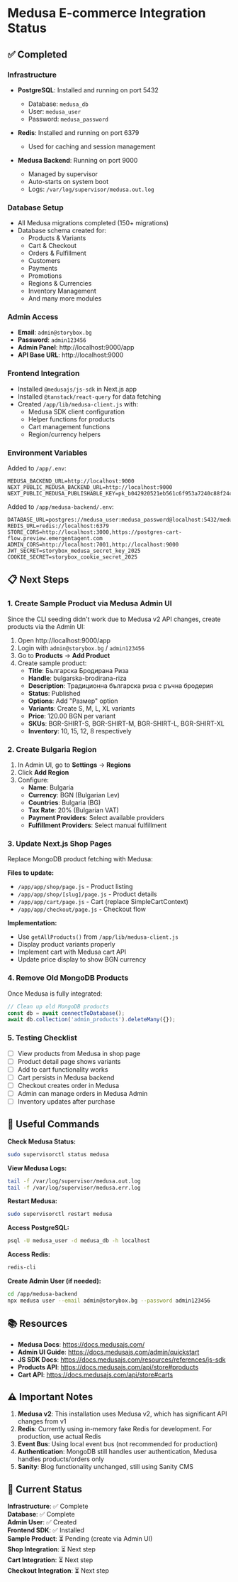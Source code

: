 # Medusa E-commerce Integration Status

## ✅ Completed

### Infrastructure
- **PostgreSQL**: Installed and running on port 5432
  - Database: `medusa_db`
  - User: `medusa_user`
  - Password: `medusa_password`

- **Redis**: Installed and running on port 6379
  - Used for caching and session management

- **Medusa Backend**: Running on port 9000
  - Managed by supervisor
  - Auto-starts on system boot
  - Logs: `/var/log/supervisor/medusa.out.log`

### Database Setup
- All Medusa migrations completed (150+ migrations)
- Database schema created for:
  - Products & Variants
  - Cart & Checkout
  - Orders & Fulfillment
  - Customers
  - Payments
  - Promotions
  - Regions & Currencies
  - Inventory Management
  - And many more modules

### Admin Access
- **Email**: `admin@storybox.bg`
- **Password**: `admin123456`
- **Admin Panel**: http://localhost:9000/app
- **API Base URL**: http://localhost:9000

### Frontend Integration
- Installed `@medusajs/js-sdk` in Next.js app
- Installed `@tanstack/react-query` for data fetching
- Created `/app/lib/medusa-client.js` with:
  - Medusa SDK client configuration
  - Helper functions for products
  - Cart management functions
  - Region/currency helpers

### Environment Variables
Added to `/app/.env`:
```
MEDUSA_BACKEND_URL=http://localhost:9000
NEXT_PUBLIC_MEDUSA_BACKEND_URL=http://localhost:9000
NEXT_PUBLIC_MEDUSA_PUBLISHABLE_KEY=pk_b042920521eb561c6f953a7240c88f24c8561551c6874cb8959187cb770fa700
```

Added to `/app/medusa-backend/.env`:
```
DATABASE_URL=postgres://medusa_user:medusa_password@localhost:5432/medusa_db
REDIS_URL=redis://localhost:6379
STORE_CORS=http://localhost:3000,https://postgres-cart-flow.preview.emergentagent.com
ADMIN_CORS=http://localhost:7001,http://localhost:9000
JWT_SECRET=storybox_medusa_secret_key_2025
COOKIE_SECRET=storybox_cookie_secret_2025
```

## 📋 Next Steps

### 1. Create Sample Product via Medusa Admin UI
Since the CLI seeding didn't work due to Medusa v2 API changes, create products via the Admin UI:

1. Open http://localhost:9000/app
2. Login with `admin@storybox.bg` / `admin123456`
3. Go to **Products** → **Add Product**
4. Create sample product:
   - **Title**: Българска Бродирана Риза
   - **Handle**: bulgarska-brodirana-riza
   - **Description**: Традиционна българска риза с ръчна бродерия
   - **Status**: Published
   - **Options**: Add "Размер" option
   - **Variants**: Create S, M, L, XL variants
   - **Price**: 120.00 BGN per variant
   - **SKUs**: BGR-SHIRT-S, BGR-SHIRT-M, BGR-SHIRT-L, BGR-SHIRT-XL
   - **Inventory**: 10, 15, 12, 8 respectively

### 2. Create Bulgaria Region
1. In Admin UI, go to **Settings** → **Regions**
2. Click **Add Region**
3. Configure:
   - **Name**: Bulgaria
   - **Currency**: BGN (Bulgarian Lev)
   - **Countries**: Bulgaria (BG)
   - **Tax Rate**: 20% (Bulgarian VAT)
   - **Payment Providers**: Select available providers
   - **Fulfillment Providers**: Select manual fulfillment

### 3. Update Next.js Shop Pages
Replace MongoDB product fetching with Medusa:

**Files to update:**
- `/app/app/shop/page.js` - Product listing
- `/app/app/shop/[slug]/page.js` - Product details
- `/app/app/cart/page.js` - Cart (replace SimpleCartContext)
- `/app/app/checkout/page.js` - Checkout flow

**Implementation:**
- Use `getAllProducts()` from `/app/lib/medusa-client.js`
- Display product variants properly
- Implement cart with Medusa cart API
- Update price display to show BGN currency

### 4. Remove Old MongoDB Products
Once Medusa is fully integrated:
```javascript
// Clean up old MongoDB products
const db = await connectToDatabase();
await db.collection('admin_products').deleteMany({});
```

### 5. Testing Checklist
- [ ] View products from Medusa in shop page
- [ ] Product detail page shows variants
- [ ] Add to cart functionality works
- [ ] Cart persists in Medusa backend
- [ ] Checkout creates order in Medusa
- [ ] Admin can manage orders in Medusa Admin
- [ ] Inventory updates after purchase

## 🔧 Useful Commands

**Check Medusa Status:**
```bash
sudo supervisorctl status medusa
```

**View Medusa Logs:**
```bash
tail -f /var/log/supervisor/medusa.out.log
tail -f /var/log/supervisor/medusa.err.log
```

**Restart Medusa:**
```bash
sudo supervisorctl restart medusa
```

**Access PostgreSQL:**
```bash
psql -U medusa_user -d medusa_db -h localhost
```

**Access Redis:**
```bash
redis-cli
```

**Create Admin User (if needed):**
```bash
cd /app/medusa-backend
npx medusa user --email admin@storybox.bg --password admin123456
```

## 📚 Resources

- **Medusa Docs**: https://docs.medusajs.com/
- **Admin UI Guide**: https://docs.medusajs.com/admin/quickstart
- **JS SDK Docs**: https://docs.medusajs.com/resources/references/js-sdk
- **Products API**: https://docs.medusajs.com/api/store#products
- **Cart API**: https://docs.medusajs.com/api/store#carts

## ⚠️ Important Notes

1. **Medusa v2**: This installation uses Medusa v2, which has significant API changes from v1
2. **Redis**: Currently using in-memory fake Redis for development. For production, use actual Redis
3. **Event Bus**: Using local event bus (not recommended for production)
4. **Authentication**: MongoDB still handles user authentication, Medusa handles products/orders only
5. **Sanity**: Blog functionality unchanged, still using Sanity CMS

## 🎯 Current Status

**Infrastructure**: ✅ Complete  
**Database**: ✅ Complete  
**Admin User**: ✅ Created  
**Frontend SDK**: ✅ Installed  
**Sample Product**: ⏳ Pending (create via Admin UI)  
**Shop Integration**: ⏳ Next step  
**Cart Integration**: ⏳ Next step  
**Checkout Integration**: ⏳ Next step
